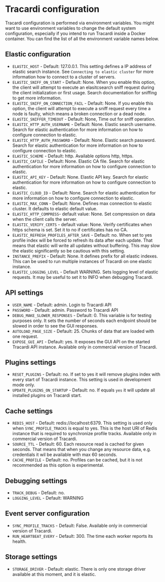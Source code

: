 # Tracardi configuration

Tracardi configuration is performed via environment variables. You might want to use environment variables to change the
default system configuration, especially if you intend to run Tracardi inside a Docker container. You can find the list
of all the environment variable names below.

## Elastic configuration

* `ELASTIC_HOST` - Default: 127.0.0.1. This setting defines a IP address of elastic search instance.
  See `Connecting to elastic cluster` for more information how to connect to a cluster of servers.
* `ELASTIC_SNIFF_ON_START` - Default: None. When you enable this option, the client will attempt to execute an
  elasitcsearch sniff request during the client initialization or first usage. Search documentation for sniffing to get
  more information.
* `ELASTIC_SNIFF_ON_CONNECTION_FAIL` - Default: None. If you enable this option, the client will attempt to execute a
  sniff request every time a node is faulty, which means a broken connection or a dead node.
* `ELASTIC_SNIFFER_TIMEOUT` - Default: None, Time out for sniff operation.
* `ELASTIC_HTTP_AUTH_USERNAME` - Default: None. Elastic search username. Search for elastic authentication for more
  information on how to configure connection to elastic.
* `ELASTIC_HTTP_AUTH_PASSWORD` - Default: None. Elastic search password. Search for elastic authentication for more
  information on how to configure connection to elastic.
* `ELASTIC_SCHEME` - Default: http. Available options http, https.
* `ELASTIC_CAFILE` - Default: None. Elastic CA file. Search for elastic authentication for more information on how to
  configure connection to elastic.
* `ELASTIC_API_KEY` - Default: None. Elastic API key. Search for elastic authentication for more information on how to
  configure connection to elastic.
* `ELASTIC_CLOUD_ID` - Default: None. Search for elastic authentication for more information on how to configure
  connection to elastic.
* `ELASTIC_MAX_CONN` - Default: None. Defines max connection to elastic cluster. It defaults to elastic default value.
* `ELASTIC_HTTP_COMPRESS`- default value: None. Set compression on data when the client calls the server.
* `ELASTIC_VERIFY_CERTS` - default value: None. Verify certificates when https schema is set. Set it to no if
  certificates has no CA.
* `ELASTIC_REFRESH_PROFILES_AFTER_SAVE` - Default: no. When set to yes profile index will be forced to refresh its data
  after each update. That means that elastic will write all updates without buffering. This may slow the elastic
  significantly so be cautious with this setting.
* `INSTANCE_PREFIX` - Default: None. It defines prefix for all elastic indexes. This can be used to run multiple
  instances of Tracardi on one elastic instance.
* `ELASTIC_LOGGING_LEVEL` - Default WARNING. Sets logging level of elastic requests. It may be useful to set it to INFO
  when debugging Tracardi.

## API settings

* `USER_NAME` - Default: admin. Login to Tracardi API
* `PASSWORD` - Default: admin. Password to Tracardi API
* `DEBUG_MAKE_SLOWER_RESPONSES` - Default: 0. This variable is for testing purposes only. It sets the number of seconds
  each endpoint should be slowed in order to see the GUI responses.
* `AUTOLOAD_PAGE_SIZE` - Default: 25. Chunks of data that are loaded with one request.
* `EXPOSE_GUI_API` - Default: yes. It exposes the GUI API on the started Tracardi API instance. Available only in
  commercial version of Tracardi.

## Plugins settings

* `RESET_PLUGINS` - Default: no. If set to yes it will remove plugins index with every start of Tracardi instance. This
  setting is used in development mode only.
* `UPDATE_PLUGINS_ON_STARTUP` - Default: no. If equals `yes` it will update all installed plugins on Tracardi start.

## Cache settings

* `REDIS_HOST` - Default: redis://localhost:6379. This setting is used only when `SYNC_PROFILE_TRACKS` is equal to yes.
  This is the host URI of Redis instance that is required to synchronize profile tracks. Available only in commercial
  version of Tracardi.
* `SOURCE_TTL` - Default: 60. Each resource read is cached for given seconds. That means that when you change any
  resource data, e.g. credentials it wil be available with max 60 seconds.
* `CACHE_PROFILE` - Default: no. Profiles can be cached, but it is not recommended as this option is experimental.

## Debugging settings

* `TRACK_DEBUG` - Default: no.
* `LOGGING_LEVEL` - Default: WARNING

## Event server configuration

* `SYNC_PROFILE_TRACKS` - Default: False. Available only in commercial version of Tracardi.
* `RUN_HEARTBEAT_EVERY` - Default: 300. The time each worker reports its health.

## Storage settings

* `STORAGE_DRIVER` - Default: elastic. There is only one storage driver available at this moment, and it is elastic.


